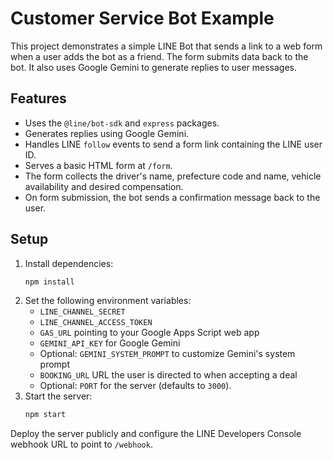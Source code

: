 # Customer Service Bot Example

This project demonstrates a simple LINE Bot that sends a link to a web form when a user adds the bot as a friend. The form submits data back to the bot. It also uses Google Gemini to generate replies to user messages.

## Features

- Uses the `@line/bot-sdk` and `express` packages.
- Generates replies using Google Gemini.
- Handles LINE `follow` events to send a form link containing the LINE user ID.
- Serves a basic HTML form at `/form`.
- The form collects the driver's name, prefecture code and name, vehicle availability and desired compensation.
- On form submission, the bot sends a confirmation message back to the user.

## Setup

1. Install dependencies:
   ```bash
   npm install
   ```
2. Set the following environment variables:
   - `LINE_CHANNEL_SECRET`
   - `LINE_CHANNEL_ACCESS_TOKEN`
   - `GAS_URL` pointing to your Google Apps Script web app
   - `GEMINI_API_KEY` for Google Gemini
   - Optional: `GEMINI_SYSTEM_PROMPT` to customize Gemini's system prompt
   - `BOOKING_URL` URL the user is directed to when accepting a deal
   - Optional: `PORT` for the server (defaults to `3000`).
3. Start the server:
   ```bash
   npm start
   ```

Deploy the server publicly and configure the LINE Developers Console webhook URL to point to `/webhook`.

